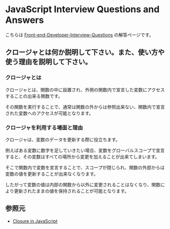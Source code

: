 # JavaScript Interview Questions and Answers

こちらは [Front-end-Developer-Interview-Questions](https://h5bp.org/Front-end-Developer-Interview-Questions/questions/javascript-questions/) の解答ページです。

## クロージャとは何か説明して下さい。また、使い方や使う理由を説明して下さい。

### クロージャとは

クロージャとは、関数の中に設置され、外側の関数内で宣言した変数にアクセスすることの出来る関数です。

その関数を実行することで、通常は関数の外からは参照出来ない、関数内で宣言された変数へのアクセスが可能となります。

### クロージャを利用する場面と理由

クロージャは、変数のデータを更新する際に役立ちます。

例えばある変数に数字を足していきたい場合、変数をグローバルスコープで宣言すると、その変数はすべての場所から変更を加えることが出来てしまいます。

そこで関数内で変数を宣言することで、スコープが閉じられ、関数の外部からは変数の値を更新することが出来なくなります。

したがって変数の値は内部の関数から以外に変更されることはなくなり、関数により更新されたままの値を保持されることが可能となります。

## 参照元

- [Closure in JavaScript](https://www.tutorialsteacher.com/javascript/closure-in-javascript)
